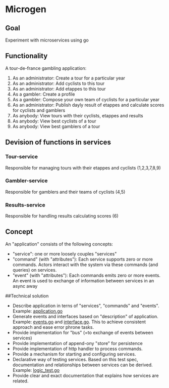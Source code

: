 # Microgen

## Goal
Experiment with microservices using go

## Functionality
A tour-de-france gambling application:
1. As an administrator: Create a tour for a particular year
2. As an administrator: Add cyclists to this tour
3. As an administrator: Add etappes to this tour
4. As a gambler: Create a profile 
5. As a gambler: Compose your own team of cyclists for a particular year
6. As an administrator: Publish dayly result of etappes and calculate scores for cyclists and gamblers
7. As anybody: View tours with their cyclists, etappes and results
8. As anybody: View best cyclists of a tour
9. As anybody: View best gamblers of a tour

## Devision of functions in services
### Tour-service
Responsible for managing tours with their etappes and cyclists (1,2,3,7,8,9)

### Gambler-service
Responsible for gamblers and their teams of cyclists (4,5)

### Results-service
Responsible for handling results calculating scores (6)

## Concept
An "application" consists of the following concepts:
 - "service": one or more loosely couples "services"
 - "command" (with "attributes"): Each service supports zero or more commands. Actors interact with the system via these commands (and queries) on services.
 - "event" (with "attributes"): Each commands emits zero or more events. An event is used to exchange of information between services in an async away

##Technical solution
- Describe application in terns of "services", "commands" and "events". Example: [application.go](./application.go)
- Generate events and interfaces based on "description" of application. Example: [events.go](./tourApp/events/events.go) and [interface.go](./tourApp/tour/interface.go). This to achieve consistent approach and ease error phrone tasks.
- Provide implementation for "bus" (=to exchange of events between services)
- Provide implementation of append-ony "store" for persistence
- Provide implementation of http handler to process commands.
- Provide a mechanism for starting and configuring services.
- Declarative way of testing services. Based on this test spec, documentation and relationships between services can be derived. Example: [logic_test.go](./tourApp/tour/logic_test.go)
- Provide clear and exact documentation that explains how services are related.

